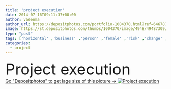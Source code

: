 ```yaml
---
title: 'project execution'
date: 2014-07-16T09:11:37+00:00
author: vaeenma
author_url: https://depositphotos.com/portfolio-1004370.html?ref=64678756
image: https://st.depositphotos.com/thumbs/1004370/image/4948/49487309/api_thumb_450.jpg?forcejpeg=true
type: "post"
tags: ['horizontal' ,'business' ,'person' ,'female' ,'risk' ,'change' ,'time' ,'hand' ,'concept' ,'price' ,'woman' ,'communication' ,'manager' ,'writing' ,'pen' ,'drawing' ,'Presentation' ,'project' ,'leader' ,'security' ,'company' ,'quality' ,'pr' ,'control' ,'management' ,'cost' ,'firm' ,'department' ,'diagram' ,'execution' ,'issue' ,'lecture' ,'expert' ,'lecturer' ,'consulting' ,'acceptance' ,'implementation' ,'hiring' ,'hr' ,'procurement' ]
categories: 
  - project
---
```

<div aling="center">
            <font size="60"> Project execution</font>   
</div>
<div>
    <a href='https://st.depositphotos.com/thumbs/1004370/image/4948/49487309/api_thumb_450.jpg?forcejpeg=true?ref=64678756' target=_blank > Go "Depositphotos" to get lage size of this picture ->
        <img href='https://st.depositphotos.com/thumbs/1004370/image/4948/49487309/api_thumb_450.jpg?forcejpeg=true?ref=64678756' src='https://st.depositphotos.com/1004370/4948/i/950/depositphotos_49487309-stock-photo-project-execution.jpg?forcejpeg=true' alt='Project execution' >
    </a>
</div>
